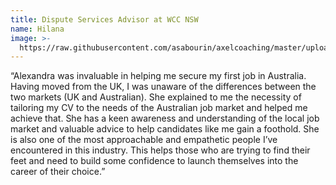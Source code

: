 ```yaml
---
title: Dispute Services Advisor at WCC NSW
name: Hilana
image: >-
  https://raw.githubusercontent.com/asabourin/axelcoaching/master/uploads/hilana%20bibi.jpg
---
```

“Alexandra was invaluable in helping me secure my first job in Australia. Having moved from the UK, I was unaware of the differences between the two markets (UK and Australian). She explained to me the necessity of tailoring my CV to the needs of the Australian job market and helped me achieve that. She has a keen awareness and understanding of the local job market and valuable advice to help candidates like me gain a foothold. She is also one of the most approachable and empathetic people I’ve encountered in this industry. This helps those who are trying to find their feet and need to build some confidence to launch themselves into the career of their choice.”
